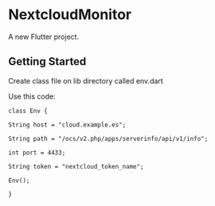 # NextcloudMonitor

A new Flutter project.

## Getting Started

Create class file on lib directory called env.dart

Use this code:

`class Env {`

  `String host = "cloud.example.es";`

  `String path = "/ocs/v2.php/apps/serverinfo/api/v1/info";`

  `int port = 4433;`

  `String token = "nextcloud_token_name";`

  `Env();`
  
`}`